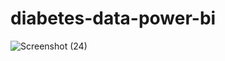 # diabetes-data-power-bi

![Screenshot (24)](https://github.com/user-attachments/assets/779cb5a9-fe00-4b65-a40b-cd38bc94b206)
